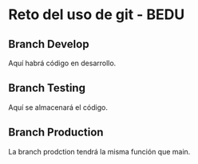 # Reto del uso de git - BEDU

## Branch Develop

Aquí habrá código en desarrollo.

## Branch Testing

Aquí se almacenará el código.

## Branch Production

La branch prodction tendrá la misma función que main.